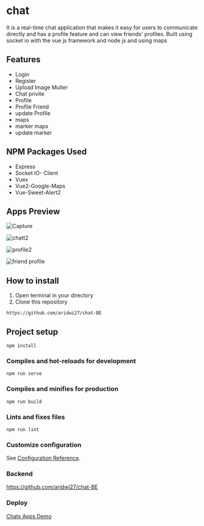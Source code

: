 # chat
It is a real-time chat application that makes it easy for users to communicate directly and has a profile feature and can view friends' profiles. Built using socket io with the vue js framework and node js and using maps


## Features
- Login
- Register
- Upload Image Multer
- Chat privite
- Profile
- Profile Friend
- update Profile
- maps
- marker maps
- update marker


## NPM Packages Used
- Express
- Socket IO- Client
- Vuex
- Vue2-Google-Maps
- Vue-Sweet-Alert2

## Apps Preview

![Capture](https://user-images.githubusercontent.com/44130582/111242956-25c82c00-863b-11eb-9b1e-8f78a57e7f03.PNG)

![chatt2](https://user-images.githubusercontent.com/44130582/111249556-da1b7f80-8646-11eb-96c5-9b3ff97ba590.PNG)

![profile2](https://user-images.githubusercontent.com/44130582/111249397-9a549800-8646-11eb-8e4d-9d64ec376dcc.PNG)

![friend profile](https://user-images.githubusercontent.com/44130582/111252188-88292880-864b-11eb-9786-c7fdd18d7837.PNG)



## How to install
1. Open terminal in your directory
2. Clone this repository
```
https://github.com/aridwi27/chat-BE
```

## Project setup
```
npm install
```

### Compiles and hot-reloads for development
```
npm run serve
```

### Compiles and minifies for production
```
npm run build
```

### Lints and fixes files
```
npm run lint
```

### Customize configuration
See [Configuration Reference](https://cli.vuejs.org/config/).

### Backend

https://github.com/aridwi27/chat-BE


### Deploy

[Chats Apps Demo](http://bit.ly/Chat-AppsRealTime)

